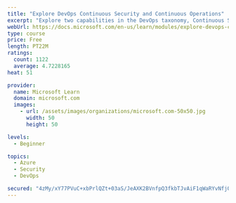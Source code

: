 ```yaml
---
title: "Explore DevOps Continuous Security and Continuous Operations"
excerpt: "Explore two capabilities in the DevOps taxonomy, Continuous Security and Continuous Operations."
webUrl: https://docs.microsoft.com/en-us/learn/modules/explore-devops-continuous-security-operations/
type: course
price: Free
length: PT22M
ratings:
  count: 1122
  average: 4.7228165
heat: 51

provider:
  name: Microsoft Learn
  domain: microsoft.com
  images:
    - url: /assets/images/organizations/microsoft.com-50x50.jpg
      width: 50
      height: 50

levels:
  - Beginner

topics:
  - Azure
  - Security
  - DevOps

secured: "4zMy/xY77PVuC+xbPrlQZt+03aS/JeAXK2BVnfpQ3fkbTJvAiF1qWaRYvNfjQ/+ukksK0xtaKtP75JEUaxQnjj/E+sIAOUipvPi/BLoKc8pHa+537n+H5x6Xi0btzI3+jrhqPW476Gx+RtIiV3cFA5ya2exeIoqdSuihUw2KfhZrZoFqb4U7/Ow57LhPlV6XUXexBuOlY7mSBPRSSvicXHuyIfs9lX6u1VS16hnXP9wC/2xk6fNfYq6K+noZbM9vscVbKAzCARPlMT9GfjgzExRLKw0qEaDJmuYNeDy31sSMYvntsS1lFt7uoR7kh3tRgBs+aSytOmXZ/7fwq3Sgdz/AAS2T4fFHvqNGmE5l0iMjACEwva7H8EYdjHr1N7t6+QhLB5csyoLgfXwd43nN1MH31Z1LPwnR/8Fo38jtUsM=;aC5qaIrLi9DLSC5kImtRJg=="
---
```


